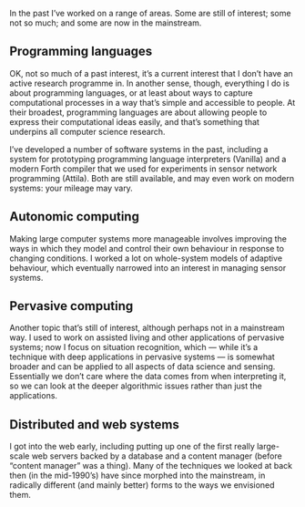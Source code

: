 <!--
.. title: Older research interests
.. slug: old-research-interests
.. date: 2020-06-17 20:44:43 UTC+01:00
.. tags: 
.. category: research
.. link: 
.. description: 
.. type: text
-->

In the past I’ve worked on a range of areas. Some are still of
interest; some not so much; and some are now in the mainstream.

## Programming languages

OK, not so much of a past interest, it’s a current interest that I
don’t have an active research programme in. In another sense, though,
everything I do is about programming languages, or at least about ways
to capture computational processes in a way that’s simple and
accessible to people. At their broadest, programming languages are
about allowing people to express their computational ideas easily, and
that’s something that underpins all computer science research.

I’ve developed a number of software systems in the past, including a
system for prototyping programming language interpreters (Vanilla) and
a modern Forth compiler that we used for experiments in sensor network
programming (Attila). Both are still available, and may even work on
modern systems: your mileage may vary.


## Autonomic computing

Making large computer systems more manageable involves improving the
ways in which they model and control their own behaviour in response
to changing conditions. I worked a lot on whole-system models of
adaptive behaviour, which eventually narrowed into an interest in
managing sensor systems.


## Pervasive computing

Another topic that’s still of interest, although perhaps not in a
mainstream way. I used to work on assisted living and other
applications of pervasive systems; now I focus on situation
recognition, which — while it’s a technique with deep applications in
pervasive systems — is somewhat broader and can be applied to all
aspects of data science and sensing. Essentially we don’t care where
the data comes from when interpreting it, so we can look at the deeper
algorithmic issues rather than just the applications.


## Distributed and web systems

I got into the web early, including putting up one of the first really
large-scale web servers backed by a database and a content manager
(before “content manager” was a thing). Many of the techniques we
looked at back then (in the mid-1990’s) have since morphed into the
mainstream, in radically different (and mainly better) forms to the
ways we envisioned them.
